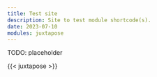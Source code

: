 ```yaml
---
title: Test site
description: Site to test module shortcode(s).
date: 2023-07-10
modules: juxtapose
---
```


TODO: placeholder

{{< juxtapose >}}